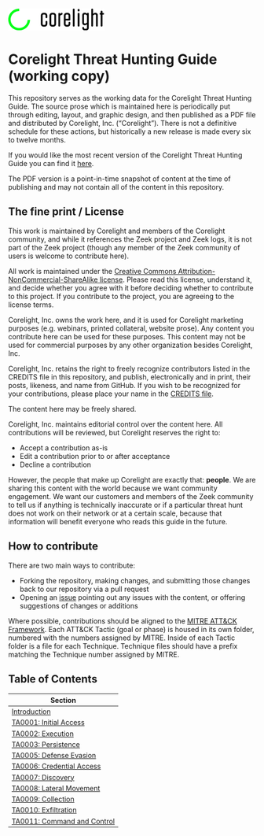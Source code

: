 ![Corelight Logo](./images/logo-corelight.png)

# Corelight Threat Hunting Guide (working copy)

This repository serves as the working data for the Corelight Threat Hunting Guide. The source prose which is maintained here is periodically put through editing, layout, and graphic design, and then published as a PDF file and distributed by Corelight, Inc. (“Corelight”). There is not a definitive schedule for these actions, but historically a new release is made every six to twelve months.

If you would like the most recent version of the Corelight Threat Hunting Guide you can find it [here](https://www3.corelight.com/corelights-introductory-guide-to-threat-hunting-with-zeek-bro-logs).

The PDF version is a point-in-time snapshot of content at the time of publishing and may not contain all of the content in this repository.

## The fine print / License

This work is maintained by Corelight and members of the Corelight community, and while it references the Zeek project and Zeek logs, it is not part of the Zeek project (though any member of the Zeek community of users is welcome to contribute here).

All work is maintained under the [Creative Commons Attribution-NonCommercial-ShareAlike license](https://creativecommons.org/licenses/by-nc-sa/4.0/legalcode). Please read this license, understand it, and decide whether you agree with it before deciding whether to contribute to this project. If you contribute to the project, you are agreeing to the license terms.

Corelight, Inc. owns the work here, and it is used for Corelight marketing purposes (e.g. webinars, printed collateral, website prose). Any content you contribute here can be used for these purposes. This content may not be used for commercial purposes by any other organization besides Corelight, Inc.

Corelight, Inc. retains the right to freely recognize contributors listed in the CREDITS file in this repository, and publish, electronically and in print, their posts, likeness, and name from GitHub. If you wish to be recognized for your contributions, please place your name in the [CREDITS file](./CREDITS.md).

The content here may be freely shared.

Corelight, Inc. maintains editorial control over the content here. All contributions will be reviewed, but Corelight reserves the right to:
- Accept a contribution as-is
- Edit a contribution prior to or after acceptance
- Decline a contribution

However, the people that make up Corelight are exactly that: **people**. We are sharing this content with the world because we want community engagement. We want our customers and members of the Zeek community to tell us if anything is technically inaccurate or if a particular threat hunt does not work on their network or at a certain scale, because that information will benefit everyone who reads this guide in the future.

## How to contribute

There are two main ways to contribute:

- Forking the repository, making changes, and submitting those changes back to our repository via a pull request
- Opening an [issue](https://github.com/corelight/threat-hunting-guide/issues) pointing out any issues with the content, or offering suggestions of changes or additions

Where possible, contributions should be aligned to the [MITRE ATT&CK Framework](https://attack.mitre.org/).
Each ATT&CK Tactic (goal or phase) is housed in its own folder, numbered with the numbers assigned by MITRE. Inside of each Tactic folder is a file for each Technique. Technique files should have a prefix matching the Technique number assigned by MITRE.

## Table of Contents

|Section|
|---|
|[Introduction](./0_Introduction)|
|[TA0001: Initial Access](./TA0001_Initial_Access)|
|[TA0002: Execution](./TA0002_Execution)|
|[TA0003: Persistence](./TA003_Persistence)|
|[TA0005: Defense Evasion](./TA005_Defense_Evasion)|
|[TA0006: Credential Access](./TA006_Credential_Access)|
|[TA0007: Discovery](./TA007_Discovery)|
|[TA0008: Lateral Movement](./TA008_Lateral_Movement)|
|[TA0009: Collection](./TA009_Collection)|
|[TA0010: Exfiltration](./TA010_Exfiltration)|
|[TA0011: Command and Control](./TA011_Command_and_Control)|
